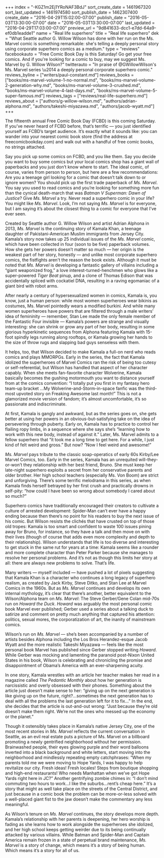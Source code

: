 +++
index = "-KGZ1m2Ej1YRoNAF3BdJ"
sort_create_date = 1461967320
sort_last_updated = 1461974580
sort_publish_date = 1462307400
create_date = "2016-04-29T15:02:00-07:00"
publish_date = "2016-05-03T13:30:00-07:00"
date = "2016-05-03T13:30:00-07:00"
last_updated = "2016-04-29T17:03:00-07:00"
preview_url = "9d841633-dcc1-e7dd-64a9-ef0db1eadde1"
name = "Real life superhero"
title = "Real life superhero"
dek = "What Seattle author G. Willow Wilson has done with her run on the Ms. Marvel comic is something remarkable: she's telling a deeply personal story using corporate superhero comics as a medium."
type = "reviews"
facebookauto = "Free Comic Book Day is this Saturday! Go get your free comics. And if you're looking for a comic to buy, may we suggest Ms. Marvel by G. Willow Wilson?"
twitterauto = "In praise of @GWillowWilson's Ms. Marvel series \u2014 a deeply personal corporate superhero comic."
reviews_byline = ["writers/paul-constant.md"]
reviews_books = ["books/ms-marvel-volume-1-no-normal.md", "books/ms-marvel-volume-2-generation-why.md", "books/ms-marvel-volume-3-crushed.md", "books/ms-marvel-volume-4-last-days.md", "books/ms-marvel-volume-5-super-famous.md"]
reviews_tags = ["reviews/real-life-superhero.md"]
reviews_about = ["authors/g-willow-wilson.md", "authors/adrian-alphona.md", "authors/takeshi-miyazawa.md", "authors/jacob-wyatt.md"]
+++

The fifteenth annual Free Comic Book Day (FCBD) is this coming Saturday. If you’ve never heard of FCBD before, that’s terrific — you just identified yourself as FCBD’s target audience. It’s exactly what it sounds like: you can wander into your nearest comic book store (find the address at freecomicbookday.com) and walk out with a handful of free comic books, no strings attached.

Say you pick up some comics on FCBD, and you like them. Say you decide you want to buy some comics but your local comics shop has a giant wall of paperbacks and you just don’t know where to start. The ideal comic, of course, varies from person to person, but here are a few recommendations: Are you a teenage girl looking for a comic that doesn’t talk down to or ignore women? You should pick up the first trade paperback of *Ms. Marvel*. You say you used to read comics and you’re looking for something more fun than the cynical death-march that was *Batman V Superman: Dawn of Justice*? Give *Ms. Marvel* a try. Never read a superhero comic in your life? You might like *Ms. Marvel*. Look, I’m not saying *Ms. Marvel* is for everyone, but I am saying it’s about the closest thing to a comic for everyone that I’ve ever seen.

Created by Seattle author G. Willow Wilson and artist Adrian Alphona in 2013, *Ms. Marvel* is the continuing story of Kamala Khan, a teenage daughter of Pakistani-American Muslim immigrants from Jersey City. Kamala’s story now takes up 25 individual issues of the *Ms. Marvel* comic, which have been collected in four (soon to be five) paperback volumes. How she gets her powers doesn’t matter so much — her origin is the weakest part of her story, honestly — and unlike most corporate superhero comics, the fistfights aren't the reason the book exists. Although it must be noted that *Ms. Marvel* is developing a fantastic gallery of villains including a “giant weaponized frog,” a love interest-turned-henchmen who glows like a super-powered *Tiger Beat* pinup, and a clone of Thomas Edison that was accidentally spliced with cockatiel DNA, resulting in a raving egomaniac of a giant bird with robot arms.

After nearly a century of hypersexualized women in comics, Kamala is, you know, just a human person: while most women superheroes wear bikinis as costumes, Ms. Marvel pointedly wears a modified burkini. And while many women superheroes have powers that are filtered through a male writers’ idea of femininity — remember, Stan Lee made the only female member of the Fantastic Four invisible — Kamala’s powers are strange and visually interesting: she can shrink or grow any part of her body, resulting in some glorious hyperkinetic sequences from Alphona featuring Kamala with 15-foot spindly legs running along rooftops, or Kamala growing her hands to the size of throw rugs and slapping bad guys senseless with them.  

It helps, too, that Wilson decided to make Kamala a full-on nerd who reads comics and plays MMORPGs. Early in the series, the fact that Kamala idolized the superheroes of Marvel Comics ran the risk of being too cutesy or self-referential, but Wilson has handled that aspect of her character capably. When she meets fan-favorite character Wolverine, Kamala basically becomes the gushing motormouth you want to distance yourself from at the comics convention: “I totally put you first in my fantasy hero team-up bracket ...My Wolverine-and-Storm-in-space fanfic was the third-most upvoted story on Freaking Awesome last month!” This is not a glamorized movie version of fandom; it’s almost uncomfortable, it’s so passionate and indiscriminate.

At first, Kamala is gangly and awkward, but as the series goes on, she gets better at using her powers in an obvious-but-satisfying take on the idea of persevering through puberty. Early on, Kamala has to practice to control her flailing ropy limbs, in a sequence where she says she’s “learning how to work with this new body, instead of against it.” Later, Ms. Marvel admits to a fellow superhero that “it took me a long time to get here. For a while, I just kind of felt weird and gross.” But now? “Now I feel weird and awesome!”

*Ms. Marvel* pays tribute to the classic soap-operatics of early 60s Kirby/Lee Marvel Comics, too. Early in the series, Kamala has an unrequited will-they-or-won’t they relationship with her best friend, Bruno. She must keep her late-night superhero exploits a secret from her conservative parents and older brother. Her high school teachers (especially Ms. Von Boom) are strict and unforgiving. There’s some terrific melodrama in this series, as when Kamala finds herself betrayed by her first crush and practically drowns in self-pity: “how could I have been so wrong about somebody I cared about so much?”

Superhero comics have traditionally encouraged their creators to cultivate a culture of arrested development: Spider-Man can’t ever have a happy ending because then there’s no point for his readers to buy the next issue of his comic. But Wilson resists the clichés that have crusted on top of those old tropes: Kamala is too smart and confident to waste 100 issues pining away for Bruno, for instance, so they have a talk and then move on with their lives (though of course that adds even more complexity and depth to their relationship).  Wilson understands that life is too diverse and interesting to get stuck in the same rut for years at a time: Kamala seems like a rounder and more complete character than Peter Parker because she manages to resolve her personal problems. And it’s not as though this limits her story at all: there are always new problems to solve. That’s life.

Many writers — myself included — have pushed a lot of pixels suggesting that Kamala Khan is a character who continues a long legacy of superhero realism, as created by Jack Kirby, Steve Ditko, and Stan Lee at Marvel Comics in the 1960s. But as *Ms. Marvel* continues and develops its own internal mythology, it’s clear that there’s another, better equivalent to the Wilson/Alphona team on *Ms. Marvel*: The Steve Gerber/Gene Colan mid-70s run on *Howard the Duck*. *Howard* was arguably the most personal comic book Marvel ever published; Gerber used a series about a talking duck to satirize and comment on pretty much anything that captured his attention: politics, sexual mores, the corporatization of art, the inanity of mainstream comics. 

Wilson’s run on *Ms. Marvel* — she’s been accompanied by a number of artists besides Alphona including the Los Bros Herandez-esque Jacob Wyatt and the more realistic Takeshi Miyazawa — feels like the most personal book Marvel has published since Gerber stopped writing *Howard*. While Gerber was mocking and lamenting the paranoid post-Nixon United States in his book, Wilson is celebrating and chronicling the promise and disappointment of Obama’s America with an ever-sharpening acuity.

In one story, Kamala wrestles with an article her teacher makes her read in a magazine called *The Pedantic Monthly* about how her generation is narcissistic and overly obsessed with their phones. Something about the article just doesn’t make sense to her: “giving up on the next generation is like giving up on the future, right?…sometimes the next generation has to deal with all the problems the last generation left for it to fix…” In the end, she decides that the article is out-and-out wrong: “Just because they’re old doesn’t make them right. We’re not the ones who messed up the economy or the planet.”

Though it ostensibly takes place in Kamala’s native Jersey City, one of the most recent stories in *Ms. Marvel* reflects the current conversation in Seattle, as an evil real estate puts a picture of Ms. Marvel on a billboard promoting a newly gentrified neighborhood without her permission. Brainwashed people, their eyes glowing purple and their word balloons inverted into a black background and white letters, start moving into the neighborhood and mindlessly repeating empty catchphrases: “When my parents told me we were moving to Hope Yards, I was happy to help revitalize our city. Fresh ideas! Fresh locales! Steps from boutique shopping and high-end restaurants! Who needs Manhattan when we’ve got Hope Yards right here in JC?”  Another gentrifying zombie chimes in: “I don’t mind commuting two hours to work…I like the suburbs…rent’s cheap here.” It’s a story that might as well take place on the streets of the Central District, and just because in a comic book the problem can be more-or-less solved with a well-placed giant fist to the jaw doesn’t make the commentary any less meaningful.

As Wilson’s tenure on *Ms. Marvel* continues, the story develops more depth. Kamala’s relationship with her parents is deepening, her hero worship is fading as she learns how to work alongside the superheroes she idolized, and her high school keeps getting weirder due to its being continually attacked by various villains. While Batman and Spider-Man and Captain America remain frozen in a state of perpetual brand maintenance, *Ms. Marvel* is a story of change, which means it’s a story of being human. Which means it’s a story for all of us.

